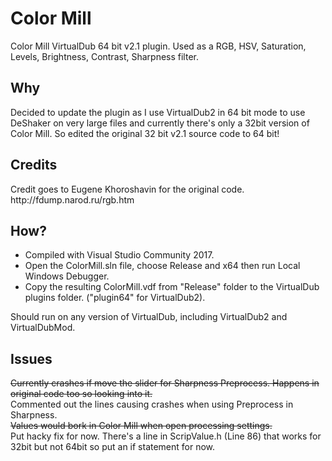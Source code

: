 # Color Mill
Color Mill VirtualDub 64 bit v2.1 plugin. Used as a RGB, HSV, Saturation, Levels, Brightness, Contrast, Sharpness filter.

<h2>Why</h2>
Decided to update the plugin as I use VirtualDub2 in 64 bit mode to use DeShaker on very large files and currently there's only a 32bit version of Color Mill. So edited the original 32 bit v2.1 source code to 64 bit!

<h2>Credits</h2>
Credit goes to Eugene Khoroshavin for the original code.<br/>
http://fdump.narod.ru/rgb.htm

<h2>How?</h2>
<ul>
  <li>Compiled with Visual Studio Community 2017.</li>
  <li>Open the ColorMill.sln file, choose Release and x64 then run Local Windows Debugger.</li>
  <li>Copy the resulting ColorMill.vdf from "Release" folder to the VirtualDub plugins folder. ("plugin64" for VirtualDub2).</li>
</ul>
Should run on any version of VirtualDub, including VirtualDub2 and VirtualDubMod.

<h2>Issues</h2>
<s>Currently crashes if move the slider for Sharpness Preprocess. Happens in original code too so looking into it.</s><br/>
Commented out the lines causing crashes when using Preprocess in Sharpness.<br/>
<s>Values would bork in Color Mill when open processing settings.</s><br/>
Put hacky fix for now. There's a line in ScripValue.h (Line 86) that works for 32bit but not 64bit so put an if statement for now.<br/>
